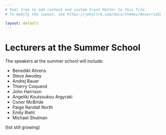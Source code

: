 ```yaml
---
# Feel free to add content and custom Front Matter to this file.
# To modify the layout, see https://jekyllrb.com/docs/themes/#overriding-theme-defaults

layout: default
---
```


# Lecturers at the Summer School #

The speakers at the summer school will include:
* Benedikt Ahrens
* Steve Awodey
* Andrej Bauer
* Thierry Coquand
* John Harrison
* Angeliki Koutsoukou Argyraki
* Conor McBride
* Paige Randall North
* Emily Riehl
* Michael Shulman

(list still growing)
